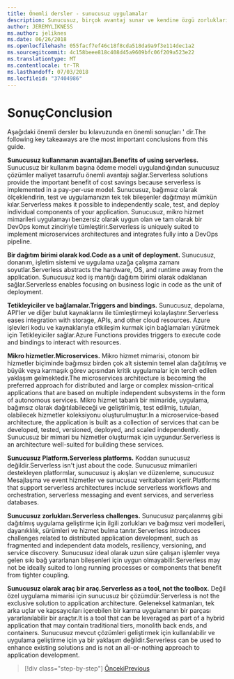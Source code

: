```yaml
---
title: Önemli dersler - sunucusuz uygulamalar
description: Sunucusuz, birçok avantaj sunar ve kendine özgü zorlukları vardır. Bu kılavuzu önemli dersler özeti.
author: JEREMYLIKNESS
ms.author: jeliknes
ms.date: 06/26/2018
ms.openlocfilehash: 055facf7ef46c18f8cda518da9a9f3e114dec1a2
ms.sourcegitcommit: 4c158beee818c408d45a9609bfc06f209a523e22
ms.translationtype: MT
ms.contentlocale: tr-TR
ms.lasthandoff: 07/03/2018
ms.locfileid: "37404986"
---
```

# <a name="conclusion"></a><span data-ttu-id="9567e-104">Sonuç</span><span class="sxs-lookup"><span data-stu-id="9567e-104">Conclusion</span></span>

<span data-ttu-id="9567e-105">Aşağıdaki önemli dersler bu kılavuzunda en önemli sonuçları ' dir.</span><span class="sxs-lookup"><span data-stu-id="9567e-105">The following key takeaways are the most important conclusions from this guide.</span></span>

<span data-ttu-id="9567e-106">**Sunucusuz kullanmanın avantajları.**</span><span class="sxs-lookup"><span data-stu-id="9567e-106">**Benefits of using serverless.**</span></span> <span data-ttu-id="9567e-107">Sunucusuz bir kullanım başına ödeme modeli uygulandığından sunucusuz çözümler maliyet tasarrufu önemli avantajı sağlar.</span><span class="sxs-lookup"><span data-stu-id="9567e-107">Serverless solutions provide the important benefit of cost savings because serverless is implemented in a pay-per-use model.</span></span> <span data-ttu-id="9567e-108">Sunucusuz, bağımsız olarak ölçeklendirin, test ve uygulamanızın tek tek bileşenler dağıtmayı mümkün kılar.</span><span class="sxs-lookup"><span data-stu-id="9567e-108">Serverless makes it possible to independently scale, test, and deploy individual components of your application.</span></span> <span data-ttu-id="9567e-109">Sunucusuz, mikro hizmet mimarileri uygulamayı benzersiz olarak uygun olan ve tam olarak bir DevOps komut zinciriyle tümleştirir.</span><span class="sxs-lookup"><span data-stu-id="9567e-109">Serverless is uniquely suited to implement microservices architectures and integrates fully into a DevOps pipeline.</span></span>

<span data-ttu-id="9567e-110">**Bir dağıtım birimi olarak kod.**</span><span class="sxs-lookup"><span data-stu-id="9567e-110">**Code as a unit of deployment.**</span></span> <span data-ttu-id="9567e-111">Sunucusuz, donanım, işletim sistemi ve uygulama uzağa çalışma zamanı soyutlar.</span><span class="sxs-lookup"><span data-stu-id="9567e-111">Serverless abstracts the hardware, OS, and runtime away from the application.</span></span> <span data-ttu-id="9567e-112">Sunucusuz kod iş mantığı dağıtım birimi olarak odaklanan sağlar.</span><span class="sxs-lookup"><span data-stu-id="9567e-112">Serverless enables focusing on business logic in code as the unit of deployment.</span></span>

<span data-ttu-id="9567e-113">**Tetikleyiciler ve bağlamalar.**</span><span class="sxs-lookup"><span data-stu-id="9567e-113">**Triggers and bindings.**</span></span> <span data-ttu-id="9567e-114">Sunucusuz, depolama, API'ler ve diğer bulut kaynaklarını ile tümleştirmeyi kolaylaştırır.</span><span class="sxs-lookup"><span data-stu-id="9567e-114">Serverless eases integration with storage, APIs, and other cloud resources.</span></span> <span data-ttu-id="9567e-115">Azure işlevleri kodu ve kaynaklarıyla etkileşim kurmak için bağlamaları yürütmek için Tetikleyiciler sağlar.</span><span class="sxs-lookup"><span data-stu-id="9567e-115">Azure Functions provides triggers to execute code and bindings to interact with resources.</span></span>

<span data-ttu-id="9567e-116">**Mikro hizmetler.**</span><span class="sxs-lookup"><span data-stu-id="9567e-116">**Microservices.**</span></span> <span data-ttu-id="9567e-117">Mikro hizmet mimarisi, otonom bir hizmetler biçiminde bağımsız birden çok alt sistemin temel alan dağıtılmış ve büyük veya karmaşık görev açısından kritik uygulamalar için tercih edilen yaklaşım gelmektedir.</span><span class="sxs-lookup"><span data-stu-id="9567e-117">The microservices architecture is becoming the preferred approach for distributed and large or complex mission-critical applications that are based on multiple independent subsystems in the form of autonomous services.</span></span> <span data-ttu-id="9567e-118">Mikro hizmet tabanlı bir mimaride, uygulama, bağımsız olarak dağıtılabileceği ve geliştirilmiş, test edilmiş, tutulan, olabilecek hizmetler koleksiyonu oluşturulmuştur.</span><span class="sxs-lookup"><span data-stu-id="9567e-118">In a microservice-based architecture, the application is built as a collection of services that can be developed, tested, versioned, deployed, and scaled independently.</span></span> <span data-ttu-id="9567e-119">Sunucusuz bir mimari bu hizmetler oluşturmak için uygundur.</span><span class="sxs-lookup"><span data-stu-id="9567e-119">Serverless is an architecture well-suited for building these services.</span></span>

<span data-ttu-id="9567e-120">**Sunucusuz Platform.**</span><span class="sxs-lookup"><span data-stu-id="9567e-120">**Serverless platforms.**</span></span> <span data-ttu-id="9567e-121">Koddan sunucusuz değildir.</span><span class="sxs-lookup"><span data-stu-id="9567e-121">Serverless isn't just about the code.</span></span> <span data-ttu-id="9567e-122">Sunucusuz mimarileri destekleyen platformlar, sunucusuz iş akışları ve düzenleme, sunucusuz Mesajlaşma ve event hizmetler ve sunucusuz veritabanları içerir.</span><span class="sxs-lookup"><span data-stu-id="9567e-122">Platforms that support serverless architectures include serverless workflows and orchestration, serverless messaging and event services, and serverless databases.</span></span>

<span data-ttu-id="9567e-123">**Sunucusuz zorlukları.**</span><span class="sxs-lookup"><span data-stu-id="9567e-123">**Serverless challenges.**</span></span> <span data-ttu-id="9567e-124">Sunucusuz parçalanmış gibi dağıtılmış uygulama geliştirme için ilgili zorlukları ve bağımsız veri modelleri, dayanıklılık, sürümleri ve hizmet bulma tanıtır.</span><span class="sxs-lookup"><span data-stu-id="9567e-124">Serverless introduces challenges related to distributed application development, such as fragmented and independent data models, resiliency, versioning, and service discovery.</span></span> <span data-ttu-id="9567e-125">Sunucusuz ideal olarak uzun süre çalışan işlemler veya gelen sıkı bağ yararlanan bileşenleri için uygun olmayabilir.</span><span class="sxs-lookup"><span data-stu-id="9567e-125">Serverless may not be ideally suited to long running processes or components that benefit from tighter coupling.</span></span>

<span data-ttu-id="9567e-126">**Sunucusuz olarak araç bir araç.**</span><span class="sxs-lookup"><span data-stu-id="9567e-126">**Serverless as a tool, not the toolbox.**</span></span> <span data-ttu-id="9567e-127">Değil özel uygulama mimarisi için sunucusuz bir çözümdür.</span><span class="sxs-lookup"><span data-stu-id="9567e-127">Serverless is not the exclusive solution to application architecture.</span></span> <span data-ttu-id="9567e-128">Geleneksel katmanları, tek arka uçlar ve kapsayıcıları içerebilen bir karma uygulamanın bir parçası yararlanılabilir bir araçtır.</span><span class="sxs-lookup"><span data-stu-id="9567e-128">It is a tool that can be leveraged as part of a hybrid application that may contain traditional tiers, monolith back ends, and containers.</span></span> <span data-ttu-id="9567e-129">Sunucusuz mevcut çözümleri geliştirmek için kullanılabilir ve uygulama geliştirme için ya bir yaklaşım değildir.</span><span class="sxs-lookup"><span data-stu-id="9567e-129">Serverless can be used to enhance existing solutions and is not an all-or-nothing approach to application development.</span></span>

>[!div class="step-by-step"]
[<span data-ttu-id="9567e-130">Önceki</span><span class="sxs-lookup"><span data-stu-id="9567e-130">Previous</span></span>](serverless-business-scenarios.md)